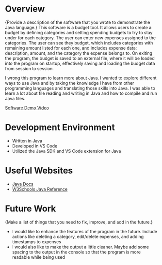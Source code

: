 # Overview

{Provide a description of the software that you wrote to demonstrate the Java language.}
This software is a budget tool. It allows users to create a budget by defining categories and setting spending budgets to try to stay under for each category. The user can enter new expenses assigned to the categories. The user can see they budget, which includes categories with remaining amount listed for each one, and includes expense data: description, amount, and the category the expense belongs to. On exiting the program, the budget is saved to an external file, where it will be loaded into the program on startup, effectively saving and loading the budget data from session to session.

I wrong this program to learn more about Java. I wanted to explore different ways to use Java and by taking the knowledge I have from other programming languages and translating those skills into Java. I was able to learn a lot about file reading and writing in Java and how to compile and run Java files.

[Software Demo Video](http://youtube.link.goes.here)

# Development Environment

- Written in Java 
- Developed in VS Code 
- Utilized the Java SDK and VS Code extension for Java

# Useful Websites

- [Java Docs](https://docs.oracle.com/javase/8/docs/technotes/tools/windows/toc.html)
- [W3Schools Java Reference](https://www.w3schools.com/java/java_ref_reference.asp)

# Future Work

{Make a list of things that you need to fix, improve, and add in the future.}

- I would like to enhance the features of the program in the future. Include actions like deleting a category, edit/delete expenses, and adding timestamps to expenses
- I would also like to make the output a little cleaner. Maybe add some spacing to the output in the console so that the program is more readable while being used